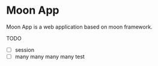 # Moon App

Moon App is a web application based on moon framework.

TODO 
- [ ] session
- [ ] many many many many test
